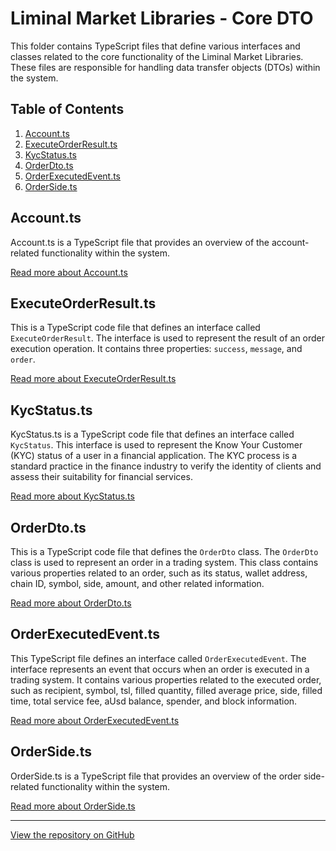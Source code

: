 # Liminal Market Libraries - Core DTO

This folder contains TypeScript files that define various interfaces and classes related to the core functionality of the Liminal Market Libraries. These files are responsible for handling data transfer objects (DTOs) within the system.

## Table of Contents

1. [Account.ts](#accountts)
2. [ExecuteOrderResult.ts](#executeorderresultts)
3. [KycStatus.ts](#kycstatusts)
4. [OrderDto.ts](#orderdtots)
5. [OrderExecutedEvent.ts](#orderexecutedeventts)
6. [OrderSide.ts](#ordersidets)

## Account.ts

Account.ts is a TypeScript file that provides an overview of the account-related functionality within the system.

[Read more about Account.ts](Account.ts)

## ExecuteOrderResult.ts

This is a TypeScript code file that defines an interface called `ExecuteOrderResult`. The interface is used to represent the result of an order execution operation. It contains three properties: `success`, `message`, and `order`.

[Read more about ExecuteOrderResult.ts](ExecuteOrderResult.ts)

## KycStatus.ts

KycStatus.ts is a TypeScript code file that defines an interface called `KycStatus`. This interface is used to represent the Know Your Customer (KYC) status of a user in a financial application. The KYC process is a standard practice in the finance industry to verify the identity of clients and assess their suitability for financial services.

[Read more about KycStatus.ts](KycStatus.ts)

## OrderDto.ts

This is a TypeScript code file that defines the `OrderDto` class. The `OrderDto` class is used to represent an order in a trading system. This class contains various properties related to an order, such as its status, wallet address, chain ID, symbol, side, amount, and other related information.

[Read more about OrderDto.ts](OrderDto.ts)

## OrderExecutedEvent.ts

This TypeScript file defines an interface called `OrderExecutedEvent`. The interface represents an event that occurs when an order is executed in a trading system. It contains various properties related to the executed order, such as recipient, symbol, tsl, filled quantity, filled average price, side, filled time, total service fee, aUsd balance, spender, and block information.

[Read more about OrderExecutedEvent.ts](OrderExecutedEvent.ts)

## OrderSide.ts

OrderSide.ts is a TypeScript file that provides an overview of the order side-related functionality within the system.

[Read more about OrderSide.ts](OrderSide.ts)

---

[View the repository on GitHub](https://github.com/liminal-market/liminal.market.libraries/tree/main/javascript/core/src/dto)